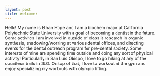 ```yaml
---
layout: post
title: Welcome!
---
```

Hello! My name is Ethan Hope and I am a biochem major at California Polytechnic State University with a goal of becoming a dentist in the future. Some activites I am involved in outside of class is research in organic synthesis, shadowing/working at various dental offices, and directing events for the dental outreach program for pre-dental society. Some interests of mine are spending time outside and doing any sort of physical activity! Particularly in San Luis Obispo, I love to go hiking at any of the countless trails in SLO. On top of that, I love to workout at the gym and enjoy specializing my workouts with olympic lifting. 
